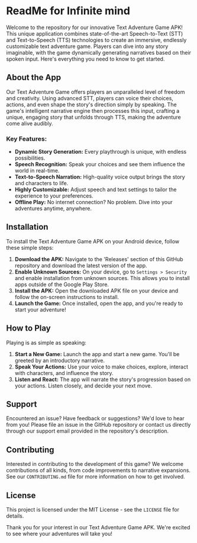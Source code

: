 

# ReadMe for Infinite mind

Welcome to the repository for our innovative Text Adventure Game APK! This unique application combines state-of-the-art Speech-to-Text (STT) and Text-to-Speech (TTS) technologies to create an immersive, endlessly customizable text adventure game. Players can dive into any story imaginable, with the game dynamically generating narratives based on their spoken input. Here's everything you need to know to get started.

## About the App

Our Text Adventure Game offers players an unparalleled level of freedom and creativity. Using advanced STT, players can voice their choices, actions, and even shape the story's direction simply by speaking. The game's intelligent narrative engine then processes this input, crafting a unique, engaging story that unfolds through TTS, making the adventure come alive audibly.

### Key Features:

- **Dynamic Story Generation:** Every playthrough is unique, with endless possibilities.
- **Speech Recognition:** Speak your choices and see them influence the world in real-time.
- **Text-to-Speech Narration:** High-quality voice output brings the story and characters to life.
- **Highly Customizable:** Adjust speech and text settings to tailor the experience to your preferences.
- **Offline Play:** No internet connection? No problem. Dive into your adventures anytime, anywhere.

## Installation

To install the Text Adventure Game APK on your Android device, follow these simple steps:

1. **Download the APK:** Navigate to the 'Releases' section of this GitHub repository and download the latest version of the app.
2. **Enable Unknown Sources:** On your device, go to `Settings > Security` and enable installation from unknown sources. This allows you to install apps outside of the Google Play Store.
3. **Install the APK:** Open the downloaded APK file on your device and follow the on-screen instructions to install.
4. **Launch the Game:** Once installed, open the app, and you're ready to start your adventure!

## How to Play

Playing is as simple as speaking:

1. **Start a New Game:** Launch the app and start a new game. You'll be greeted by an introductory narrative.
2. **Speak Your Actions:** Use your voice to make choices, explore, interact with characters, and influence the story.
3. **Listen and React:** The app will narrate the story's progression based on your actions. Listen closely, and decide your next move.

## Support

Encountered an issue? Have feedback or suggestions? We'd love to hear from you! Please file an issue in the GitHub repository or contact us directly through our support email provided in the repository's description.

## Contributing

Interested in contributing to the development of this game? We welcome contributions of all kinds, from code improvements to narrative expansions. See our `CONTRIBUTING.md` file for more information on how to get involved.

## License

This project is licensed under the MIT License - see the `LICENSE` file for details.

Thank you for your interest in our Text Adventure Game APK. We're excited to see where your adventures will take you!
